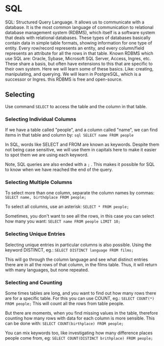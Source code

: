 
# SQL

SQL: Structured Query Language. It allows us to communicate with a database. It is the most common language of communication to 
relational database management system (RDBMS), which itself is a software system that deals with relational databases. These 
types of databases basically contain data in simple table formats, showing information for one type of entity. Every row/record represents
an entity, and every column/field represents an attribute for all the rows in that table. Known RDBMS which use SQL are: Oracle, Sybase, Microsoft SQL Server, 
Access, Ingres, etc. These share a basis, but often have extensions to this that are specific to their own system. Here we will 
learn some of these basics. Like: creating, manipulating, and querying. We will learn in PostgreSQL, which is a successor or Ingres. this RDBMS is free and open-source.

## Selecting

Use command `SELECT`  to access the table and the column in that table.

### Selecting Individual Columns

If we have a table called "people", and a column called "name", we can find items in that table and column by:
 ```sql SELECT name FROM people```
 
 In SQL, words like SELECT and FROM are known as keywords. Despite them not being case sensitive, we will use them in capitals here 
 to make it easier to spot them we are using each keyword.
 
Note, SQL queries are also ended with a `;` . This makes it possible for SQL to know when we have reached the end of the query.

### Selecting Multiple Columns

To select more than one column, separate the column names by commas:
`SELECT name, birthdplace FROM people;`

To select all columns, use an asterisk:
`SELECT * FROM people;`

Sometimes, you don't want to see all the rows, in this case you can select how many you want:
`SELECT name FROM people LIMIT 10;`

### Selecting Unique Entries

Selecting unique entries in particular columns is also possible. Using the keyword DISTINCT, eg.:
`SELECT DISTINCT language FROM films;`

This will go through the column language and see what distinct entries there are in all the rows of that column, in the films table.
Thus, it will return with many languages, but none repeated.

### Selecting and Counting

Some times tables are long, and you want to find out how many rows there are for a specific table. For this you can use COUNT, eg.:
`SELECT COUNT(*) FROM people;`
This will count all the rows from table people.

But there are moments, when you find missing values in the table, therefore counting how many rows with data for each column is more
sensible. This can be done with:
`SELECT COUNT(birthplace) FROM people;`

You can mix keywords too, like investigating how many difference places people come from, eg:
`SELECT COUNT(DISTINCT brithplace) FROM people;`


